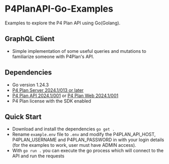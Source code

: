 # P4PlanAPI-Go-Examples

Examples to explore the P4 Plan API using Go(Golang).

## GraphQL Client

* Simple implementation of some useful queries and mutations to familiarize someone with P4Plan's API.

## Dependencies

* Go version 1.24.3
* [P4 Plan Server 2024.1/013 or later](https://www.perforce.com/downloads/hansoft-server)
* [P4 Plan API 2024.1/001](https://www.perforce.com/downloads/helix-plan-api) or [P4 Plan Web 2024.1/001](https://www.perforce.com/downloads/helix-plan-web-client)
* P4 Plan license with the SDK enabled

## Quick Start

* Download and install the dependencies
`go get .`
* Rename `example.env` file to `.env` and modify the P4PLAN_API_HOST, P4PLAN_USERNAME and P4PLAN_PASSWORD in with your login details (for the examples to work, user must have ADMIN access).
* With `go run .` you can execute the go process which will connect to the API and run the requests
